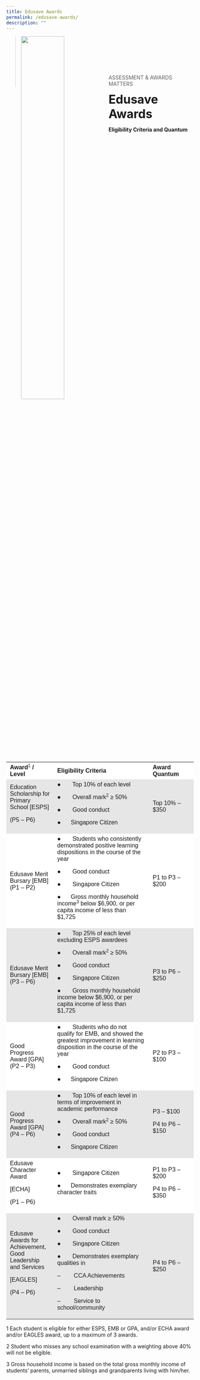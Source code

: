 ```yaml
---
title: Edusave Awards
permalink: /edusave-awards/
description: ""
---
```

><img src="/images/Picture-5.jpeg"  
     style="width:50%"
			align="left"><br><br><br><br><br><br>
>ASSESSMENT & AWARDS MATTERS

**<font size=6>Edusave Awards</font>**

**Eligibility Criteria and Quantum**

<table width="0" style="box-sizing: inherit; border-collapse: collapse; border-spacing: 0px; max-width: 100%;"><tbody style="box-sizing: inherit;"><tr style="box-sizing: inherit; background: rgb(255, 255, 255);"><td width="126" style="box-sizing: inherit; padding: 5px 10px;"><span style="box-sizing: inherit; font-family: tahoma, arial, helvetica, sans-serif;"><strong style="box-sizing: inherit; font-weight: bold;">Award</strong><sup style="box-sizing: inherit; font-size: 12px; line-height: 0; position: relative; vertical-align: baseline; top: -0.5em;">1</sup><strong style="box-sizing: inherit; font-weight: bold;"><span>&nbsp;</span>/ Level</strong></span></td><td width="438" style="box-sizing: inherit; padding: 5px 10px;"><span style="box-sizing: inherit; font-family: tahoma, arial, helvetica, sans-serif;"><strong style="box-sizing: inherit; font-weight: bold;">Eligibility Criteria</strong></span></td><td width="156" style="box-sizing: inherit; padding: 5px 10px;"><span style="box-sizing: inherit; font-family: tahoma, arial, helvetica, sans-serif;"><strong style="box-sizing: inherit; font-weight: bold;">Award Quantum</strong></span></td></tr><tr style="box-sizing: inherit; background: rgb(230, 230, 230);"><td width="126" style="box-sizing: inherit; padding: 5px 10px;"><span style="box-sizing: inherit; font-family: tahoma, arial, helvetica, sans-serif;">Education Scholarship for Primary School [ESPS]</span><p style="box-sizing: inherit; font-size: 1em;"></p><p style="box-sizing: inherit; font-size: 1em;"><span style="box-sizing: inherit; font-family: tahoma, arial, helvetica, sans-serif;">(P5 – P6)</span></p></td><td width="438" style="box-sizing: inherit; padding: 5px 10px;"><span style="box-sizing: inherit; font-family: tahoma, arial, helvetica, sans-serif;">●&nbsp;&nbsp;&nbsp;&nbsp;&nbsp;&nbsp; Top 10% of each level</span><p style="box-sizing: inherit; font-size: 1em;"></p><p style="box-sizing: inherit; font-size: 1em;"><span style="box-sizing: inherit; font-family: tahoma, arial, helvetica, sans-serif;">●&nbsp;&nbsp;&nbsp;&nbsp;&nbsp;&nbsp; Overall mark<sup style="box-sizing: inherit; font-size: 12px; line-height: 0; position: relative; vertical-align: baseline; top: -0.5em;">2</sup><span>&nbsp;</span>≥ 50%</span></p><p style="box-sizing: inherit; font-size: 1em;"><span style="box-sizing: inherit; font-family: tahoma, arial, helvetica, sans-serif;">●&nbsp;&nbsp;&nbsp;&nbsp;&nbsp;&nbsp; Good conduct</span></p><p style="box-sizing: inherit; font-size: 1em;"><span style="box-sizing: inherit; font-family: tahoma, arial, helvetica, sans-serif;">●&nbsp;&nbsp;&nbsp;&nbsp;&nbsp; Singapore Citizen</span></p></td><td width="156" style="box-sizing: inherit; padding: 5px 10px;"><span style="box-sizing: inherit; font-family: tahoma, arial, helvetica, sans-serif;">Top 10% – $350</span></td></tr><tr style="box-sizing: inherit; background: rgb(255, 255, 255);"><td width="126" style="box-sizing: inherit; padding: 5px 10px;"><span style="box-sizing: inherit; font-family: tahoma, arial, helvetica, sans-serif;">Edusave Merit Bursary [EMB]</span><br style="box-sizing: inherit;"><span style="box-sizing: inherit; font-family: tahoma, arial, helvetica, sans-serif;">(P1 – P2)</span></td><td width="438" style="box-sizing: inherit; padding: 5px 10px;"><span style="box-sizing: inherit; font-family: tahoma, arial, helvetica, sans-serif;">●&nbsp;&nbsp;&nbsp;&nbsp;&nbsp;&nbsp; Students who consistently demonstrated positive learning dispositions in the course of the year</span><p style="box-sizing: inherit; font-size: 1em;"></p><p style="box-sizing: inherit; font-size: 1em;"><span style="box-sizing: inherit; font-family: tahoma, arial, helvetica, sans-serif;">●&nbsp;&nbsp;&nbsp;&nbsp;&nbsp;&nbsp; Good conduct</span></p><p style="box-sizing: inherit; font-size: 1em;"><span style="box-sizing: inherit; font-family: tahoma, arial, helvetica, sans-serif;">●&nbsp;&nbsp;&nbsp;&nbsp;&nbsp;&nbsp; Singapore Citizen</span></p><p style="box-sizing: inherit; font-size: 1em;"><span style="box-sizing: inherit; font-family: tahoma, arial, helvetica, sans-serif;">●&nbsp;&nbsp;&nbsp;&nbsp;&nbsp; Gross monthly household income<sup style="box-sizing: inherit; font-size: 12px; line-height: 0; position: relative; vertical-align: baseline; top: -0.5em;">3</sup><span>&nbsp;</span>below $6,900, or per capita income of less than $1,725</span></p></td><td width="156" style="box-sizing: inherit; padding: 5px 10px;"><span style="box-sizing: inherit; font-family: tahoma, arial, helvetica, sans-serif;">P1 to P3 – $200</span></td></tr><tr style="box-sizing: inherit; background: rgb(230, 230, 230);"><td width="126" style="box-sizing: inherit; padding: 5px 10px;"><span style="box-sizing: inherit; font-family: tahoma, arial, helvetica, sans-serif;">Edusave Merit Bursary [EMB]</span><br style="box-sizing: inherit;"><span style="box-sizing: inherit; font-family: tahoma, arial, helvetica, sans-serif;">(P3 – P6)</span></td><td width="438" style="box-sizing: inherit; padding: 5px 10px;"><span style="box-sizing: inherit; font-family: tahoma, arial, helvetica, sans-serif;">●&nbsp;&nbsp;&nbsp;&nbsp;&nbsp;&nbsp; Top 25% of each level excluding ESPS awardees</span><p style="box-sizing: inherit; font-size: 1em;"></p><p style="box-sizing: inherit; font-size: 1em;"><span style="box-sizing: inherit; font-family: tahoma, arial, helvetica, sans-serif;">●&nbsp;&nbsp;&nbsp;&nbsp;&nbsp;&nbsp; Overall mark<sup style="box-sizing: inherit; font-size: 12px; line-height: 0; position: relative; vertical-align: baseline; top: -0.5em;">2</sup><span>&nbsp;</span>≥ 50%</span></p><p style="box-sizing: inherit; font-size: 1em;"><span style="box-sizing: inherit; font-family: tahoma, arial, helvetica, sans-serif;">●&nbsp;&nbsp;&nbsp;&nbsp;&nbsp;&nbsp; Good conduct</span></p><p style="box-sizing: inherit; font-size: 1em;"><span style="box-sizing: inherit; font-family: tahoma, arial, helvetica, sans-serif;">●&nbsp;&nbsp;&nbsp;&nbsp;&nbsp;&nbsp; Singapore Citizen</span></p><p style="box-sizing: inherit; font-size: 1em;"><span style="box-sizing: inherit; font-family: tahoma, arial, helvetica, sans-serif;">●&nbsp;&nbsp;&nbsp;&nbsp;&nbsp;&nbsp; Gross monthly household income below $6,900, or per capita income of less than $1,725</span></p></td><td width="156" style="box-sizing: inherit; padding: 5px 10px;"><span style="box-sizing: inherit; font-family: tahoma, arial, helvetica, sans-serif;">P3 to P6 – $250</span></td></tr><tr style="box-sizing: inherit; background: rgb(255, 255, 255);"><td width="126" style="box-sizing: inherit; padding: 5px 10px;"><span style="box-sizing: inherit; font-family: tahoma, arial, helvetica, sans-serif;">Good Progress Award [GPA]</span><br style="box-sizing: inherit;"><span style="box-sizing: inherit; font-family: tahoma, arial, helvetica, sans-serif;">(P2 – P3)</span></td><td width="438" style="box-sizing: inherit; padding: 5px 10px;"><span style="box-sizing: inherit; font-family: tahoma, arial, helvetica, sans-serif;">●&nbsp;&nbsp;&nbsp;&nbsp;&nbsp;&nbsp; Students who do not qualify for EMB, and showed the greatest improvement in learning disposition in the course of the year</span><p style="box-sizing: inherit; font-size: 1em;"></p><p style="box-sizing: inherit; font-size: 1em;"><span style="box-sizing: inherit; font-family: tahoma, arial, helvetica, sans-serif;">●&nbsp;&nbsp;&nbsp;&nbsp;&nbsp;&nbsp; Good conduct</span></p><p style="box-sizing: inherit; font-size: 1em;"><span style="box-sizing: inherit; font-family: tahoma, arial, helvetica, sans-serif;">●&nbsp;&nbsp;&nbsp;&nbsp;&nbsp; Singapore Citizen</span></p></td><td width="156" style="box-sizing: inherit; padding: 5px 10px;"><span style="box-sizing: inherit; font-family: tahoma, arial, helvetica, sans-serif;">P2 to P3 – $100</span></td></tr><tr style="box-sizing: inherit; background: rgb(230, 230, 230);"><td width="126" style="box-sizing: inherit; padding: 5px 10px;"><span style="box-sizing: inherit; font-family: tahoma, arial, helvetica, sans-serif;">Good Progress Award [GPA]</span><br style="box-sizing: inherit;"><span style="box-sizing: inherit; font-family: tahoma, arial, helvetica, sans-serif;">(P4 – P6)</span></td><td width="438" style="box-sizing: inherit; padding: 5px 10px;"><span style="box-sizing: inherit; font-family: tahoma, arial, helvetica, sans-serif;">●&nbsp;&nbsp;&nbsp;&nbsp;&nbsp;&nbsp; Top 10% of each level in terms of improvement in academic performance</span><p style="box-sizing: inherit; font-size: 1em;"></p><p style="box-sizing: inherit; font-size: 1em;"><span style="box-sizing: inherit; font-family: tahoma, arial, helvetica, sans-serif;">●&nbsp;&nbsp;&nbsp;&nbsp;&nbsp;&nbsp; Overall mark<sup style="box-sizing: inherit; font-size: 12px; line-height: 0; position: relative; vertical-align: baseline; top: -0.5em;">2</sup><span>&nbsp;</span>≥ 50%</span></p><p style="box-sizing: inherit; font-size: 1em;"><span style="box-sizing: inherit; font-family: tahoma, arial, helvetica, sans-serif;">●&nbsp;&nbsp;&nbsp;&nbsp;&nbsp;&nbsp; Good conduct</span></p><p style="box-sizing: inherit; font-size: 1em;"><span style="box-sizing: inherit; font-family: tahoma, arial, helvetica, sans-serif;">●&nbsp;&nbsp;&nbsp;&nbsp;&nbsp; Singapore Citizen</span></p></td><td width="156" style="box-sizing: inherit; padding: 5px 10px;"><span style="box-sizing: inherit; font-family: tahoma, arial, helvetica, sans-serif;">P3 – $100</span><p style="box-sizing: inherit; font-size: 1em;"></p><p style="box-sizing: inherit; font-size: 1em;"><span style="box-sizing: inherit; font-family: tahoma, arial, helvetica, sans-serif;">P4 to P6 – $150</span></p></td></tr><tr style="box-sizing: inherit; background: rgb(255, 255, 255);"><td width="126" style="box-sizing: inherit; padding: 5px 10px;"><span style="box-sizing: inherit; font-family: tahoma, arial, helvetica, sans-serif;">Edusave Character Award</span><p style="box-sizing: inherit; font-size: 1em;"></p><p style="box-sizing: inherit; font-size: 1em;"><span style="box-sizing: inherit; font-family: tahoma, arial, helvetica, sans-serif;">[ECHA]</span></p><p style="box-sizing: inherit; font-size: 1em;"><span style="box-sizing: inherit; font-family: tahoma, arial, helvetica, sans-serif;">(P1 – P6)</span></p></td><td width="438" style="box-sizing: inherit; padding: 5px 10px;"><span style="box-sizing: inherit; font-family: tahoma, arial, helvetica, sans-serif;">●&nbsp;&nbsp;&nbsp;&nbsp;&nbsp;&nbsp; Singapore Citizen</span><p style="box-sizing: inherit; font-size: 1em;"></p><p style="box-sizing: inherit; font-size: 1em;"><span style="box-sizing: inherit; font-family: tahoma, arial, helvetica, sans-serif;">●&nbsp;&nbsp;&nbsp;&nbsp;&nbsp; Demonstrates exemplary character traits</span></p></td><td width="156" style="box-sizing: inherit; padding: 5px 10px;"><span style="box-sizing: inherit; font-family: tahoma, arial, helvetica, sans-serif;">P1 to P3 – $200</span><p style="box-sizing: inherit; font-size: 1em;"></p><p style="box-sizing: inherit; font-size: 1em;"><span style="box-sizing: inherit; font-family: tahoma, arial, helvetica, sans-serif;">P4 to P6 – $350</span></p></td></tr><tr style="box-sizing: inherit; background: rgb(230, 230, 230);"><td width="126" style="box-sizing: inherit; padding: 5px 10px;"><span style="box-sizing: inherit; font-family: tahoma, arial, helvetica, sans-serif;">Edusave Awards for Achievement, Good Leadership and Services</span><p style="box-sizing: inherit; font-size: 1em;"></p><p style="box-sizing: inherit; font-size: 1em;"><span style="box-sizing: inherit; font-family: tahoma, arial, helvetica, sans-serif;">[EAGLES]</span></p><p style="box-sizing: inherit; font-size: 1em;"><span style="box-sizing: inherit; font-family: tahoma, arial, helvetica, sans-serif;">(P4 – P6)</span></p></td><td width="438" style="box-sizing: inherit; padding: 5px 10px;"><span style="box-sizing: inherit; font-family: tahoma, arial, helvetica, sans-serif;">●&nbsp;&nbsp;&nbsp;&nbsp;&nbsp;&nbsp; Overall mark ≥ 50%</span><p style="box-sizing: inherit; font-size: 1em;"></p><p style="box-sizing: inherit; font-size: 1em;"><span style="box-sizing: inherit; font-family: tahoma, arial, helvetica, sans-serif;">●&nbsp;&nbsp;&nbsp;&nbsp;&nbsp;&nbsp; Good conduct</span></p><p style="box-sizing: inherit; font-size: 1em;"><span style="box-sizing: inherit; font-family: tahoma, arial, helvetica, sans-serif;">●&nbsp;&nbsp;&nbsp;&nbsp;&nbsp;&nbsp; Singapore Citizen</span></p><p style="box-sizing: inherit; font-size: 1em;"><span style="box-sizing: inherit; font-family: tahoma, arial, helvetica, sans-serif;">●&nbsp;&nbsp;&nbsp;&nbsp;&nbsp;&nbsp; Demonstrates exemplary qualities in</span></p><p style="box-sizing: inherit; font-size: 1em;"><span style="box-sizing: inherit; font-family: tahoma, arial, helvetica, sans-serif;">–&nbsp;&nbsp;&nbsp;&nbsp;&nbsp;&nbsp;&nbsp; CCA Achievements</span></p><p style="box-sizing: inherit; font-size: 1em;"><span style="box-sizing: inherit; font-family: tahoma, arial, helvetica, sans-serif;">–&nbsp;&nbsp;&nbsp;&nbsp;&nbsp;&nbsp;&nbsp; Leadership</span></p><p style="box-sizing: inherit; font-size: 1em;"><span style="box-sizing: inherit; font-family: tahoma, arial, helvetica, sans-serif;">–&nbsp;&nbsp;&nbsp;&nbsp;&nbsp;&nbsp;&nbsp; Service to school/community</span></p></td><td width="156" style="box-sizing: inherit; padding: 5px 10px;"><span style="box-sizing: inherit; font-family: tahoma, arial, helvetica, sans-serif;">P4 to P6 – $250</span></td></tr></tbody></table>

1 Each student is eligible for either ESPS, EMB or GPA, and/or ECHA award and/or EAGLES award, up to a maximum of 3 awards.

2 Student who misses any school examination with a weighting above 40% will not be eligible.

3 Gross household income is based on the total gross monthly income of students’ parents, unmarried siblings and grandparents living with him/her.